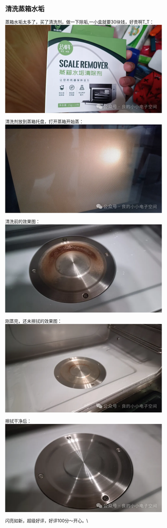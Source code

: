 ## 清洗蒸箱水垢
蒸箱水垢太多了，买了清洗剂，做一下除垢,一小盒就要30块钱，好贵啊T_T：\
![清除剂](../images/1-维修家电/03-清洗蒸箱水垢/清除剂.webp)

清洗剂放到蒸箱托盘，打开蒸箱开始蒸：\
![蒸](../images/1-维修家电/03-清洗蒸箱水垢/蒸.webp)

清洗前的效果图：\
![清洗前](../images/1-维修家电/03-清洗蒸箱水垢/清洗前.webp)

刚蒸完，还未擦拭的效果图：\
![刚蒸完](../images/1-维修家电/03-清洗蒸箱水垢/刚蒸完.webp)

擦拭干净后：\
![清洗后](../images/1-维修家电/03-清洗蒸箱水垢/清洗后.webp)

闪亮如新，超级好评，好评100分～开心。\